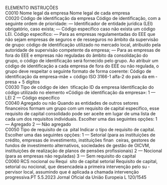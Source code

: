 
ELEMENTO  INSTRUÇÕES  
C0010  Nome legal da empresa  Nome legal de cada empresa  
C0020  Código de identificação 
da empresa  Código de identificação, com a seguinte ordem de prioridade: 
— Identificador de entidade jurídica (LEI) obrigatório, caso exista; 
— Código específico caso não exista um código LEI. 
Código específico: 
— Para as empresas regulamentadas do EEE que não sejam empresas de seguros e de 
resseguros no âmbito da supervisão de grupo: código de identificação utilizado no 
mercado local, atribuído pela autoridade de supervisão competente da empresa; 
— Para as empresas de fora do EEE e empresas não reguladas do âmbito da consolidação do 
grupo, o código de identificação será fornecido pelo grupo. Ao atribuir um código de 
identificação a cada empresa de fora do EEE ou não regulada, o grupo deve respeitar o 
seguinte formato de forma coerente: 
Código de identificação da empresa-mãe + código ISO 3166-1 alfa-2 do país da em ­
presa + 5 dígitos  
C0030  Tipo de código de iden ­
tificação ID da empresa  Identificação do código utilizado no elemento «Código de identificação da empresa»: 
1 — LEI 
2 — Código específico  
C0040  Agregado ou não  Quando as entidades de outros setores financeiros formam um grupo com um requisito de 
capital específico, esse requisito de capital consolidado pode ser aceite em lugar de uma lista 
de cada um dos requisitos individuais. Escolher uma das seguintes opções: 
1 — Agregado 
2 — Não agregado  
C0050  Tipo de requisito de ca ­
pital  Indicar o tipo de requisito de capital. Escolher uma das seguintes opções: 
1 — Setorial (para as instituições de crédito, empresas de investimento, instituições finan ­
ceiras, gestores de fundos de investimento alternativos, sociedades de gestão de OICVM, 
instituições de realização de planos de pensões profissionais) 
2 — Nocional (para as empresas não reguladas) 
3 — Sem requisito do capital  
C0060  RCS nocional ou Requi ­
sito de capital setorial  Requisito de capital, setorial ou nocional, que desencadeia a primeira intervenção pelo su ­
pervisor local, assumindo que é aplicada a chamada intervenção progressiva.PT  5.5.2023 Jornal Oficial da União Europeia L 120/1545
